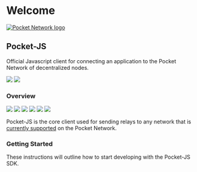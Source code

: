 # Welcome

 [![Pocket Network logo](https://user-images.githubusercontent.com/16605170/74199287-94f17680-4c18-11ea-9de2-b094fab91431.png)](https://www.pokt.network)

## Pocket-JS

Official Javascript client for connecting an application to the Pocket Network of decentralized nodes.

 [![](https://img.shields.io/badge/js-reference-yellow.svg)](https://developer.mozilla.org/en-US/docs/Web/JavaScript/Reference) [![](https://img.shields.io/badge/node-%3E%3D%2011.6.0-brightgreen)](https://nodejs.org/)

### Overview

 [![](https://img.shields.io/github/release-pre/pokt-network/pocket-js.svg)](https://github.com/pokt-network/pocket-js/releases) [![](https://img.shields.io/github/contributors/pokt-network/pocket-js.svg)](https://github.com/pokt-network/pocket-js/pulse) [![](https://img.shields.io/badge/License-MIT-blue.svg)](https://opensource.org/licenses/MIT) [![](https://img.shields.io/github/last-commit/pokt-network/pocket-js.svg)](https://github.com/pokt-network/pocket-js/pulse) [![](https://img.shields.io/github/issues-pr/pokt-network/pocket-js.svg)](https://github.com/pokt-network/pocket-js/pulls) [![](https://img.shields.io/github/issues-closed/pokt-network/pocket-js.svg)](https://github.com/pokt-network/pocket-js/issues)

Pocket-JS is the core client used for sending relays to any network that is [currently supported](https://docs.pokt.network/references/supported-blockchains) on the Pocket Network.

### Getting Started

These instructions will outline how to start developing with the Pocket-JS SDK.

